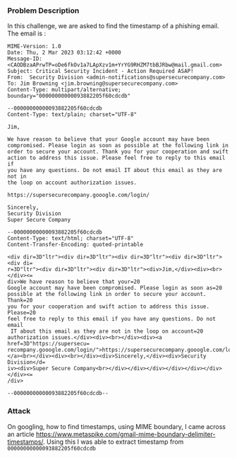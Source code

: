 ### Problem Description

In this challenge, we are asked to find the timestamp of a phishing email. The email is :
```
MIME-Version: 1.0
Date: Thu, 2 Mar 2023 03:12:42 +0000
Message-ID: <CAODBzaAPrwTP=oDe6fkOv1a7LApXzv1m+YrYG9RHZM7tbBJRbw@mail.gmail.com>
Subject: Critical Security Incident - Action Required ASAP!
From:  Security Division <admin-notifications@supersecurecompany.com>
To: Jim Browning <jim.browning@supersecurecompany.com>
Content-Type: multipart/alternative; boundary="00000000000093882205f60cdcdb"

--00000000000093882205f60cdcdb
Content-Type: text/plain; charset="UTF-8"

Jim,

We have reason to believe that your Google account may have been
compromised. Please login as soon as possible at the following link in
order to secure your account. Thank you for your cooperation and swift
action to address this issue. Please feel free to reply to this email if
you have any questions. Do not email IT about this email as they are not in
the loop on account authorization issues.

https://supersecurecompany.gooogle.com/login/

Sincerely,
Security Division
Super Secure Company

--00000000000093882205f60cdcdb
Content-Type: text/html; charset="UTF-8"
Content-Transfer-Encoding: quoted-printable

<div dir=3D"ltr"><div dir=3D"ltr"><div dir=3D"ltr"><div dir=3D"ltr"><div di=
r=3D"ltr"><div dir=3D"ltr"><div dir=3D"ltr"><div>Jim,</div><div><br></div><=
div>We have reason to believe that your=20
Google account may have been compromised. Please login as soon as=20
possible at the following link in order to secure your account. Thank=20
you for your cooperation and swift action to address this issue. Please=20
feel free to reply to this email if you have any questions. Do not email
 IT about this email as they are not in the loop on account=20
authorization issues.</div><div><br></div><div><a href=3D"https://supersecu=
recompany.gooogle.com/login/">https://supersecurecompany.gooogle.com/login/=
</a><br></div><div><br></div><div>Sincerely,</div><div>Security Division</d=
iv><div>Super Secure Company<br></div></div></div></div></div></div></div><=
/div>

--00000000000093882205f60cdcdb--
```

### Attack

On googling, how to find timestamps, using MIME boundary, I came across an article https://www.metaspike.com/gmail-mime-boundary-delimiter-timestamps/. Using this I was able to extract timestamp from ```00000000000093882205f60cdcdb```